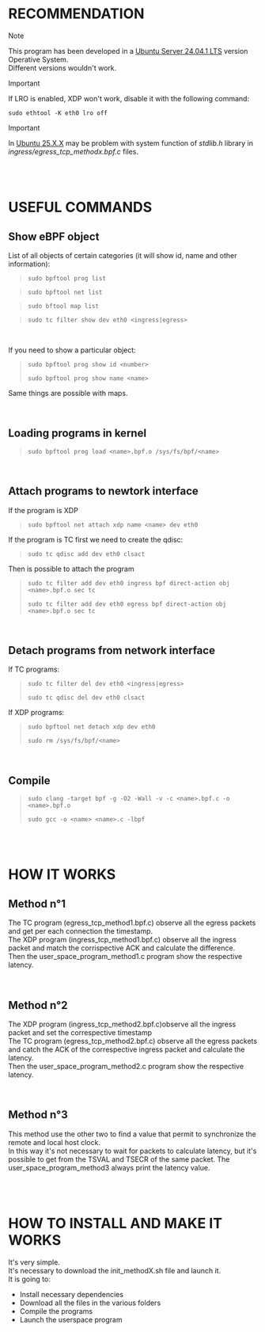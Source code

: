# RECOMMENDATION
> [!NOTE]
> This program has been developed in a [Ubuntu Server 24.04.1 LTS](https://www.ubuntu.com/download/desktop) version Operative System. <br/> Different versions wouldn't work.

> [!IMPORTANT]
> If LRO is enabled, XDP won't work, disable it with the following command: <br/>
> ```
>sudo ethtool -K eth0 lro off
> ```

> [!IMPORTANT]
> In [Ubuntu 25.X.X](https://www.ubuntu.com/download/desktop) may be problem with system function of *stdlib.h* library in *ingress/egress_tcp_methodx.bpf.c* files.

<br/>
<br/>


# USEFUL COMMANDS

## Show eBPF object
List of all objects of certain categories (it will show id, name and other information): <br/>

> ```
>sudo bpftool prog list
> ```

> ```
>sudo bpftool net list
> ```

> ```
>sudo bftool map list
> ```

> ```
>sudo tc filter show dev eth0 <ingress|egress>
> ```

<br/>

If you need to show a particular object:
> ```
>sudo bpftool prog show id <number>
> ```
> ```
>sudo bpftool prog show name <name>
> ```

Same things are possible with maps.
  
<br/>

## Loading programs in kernel

> ```
> sudo bpftool prog load <name>.bpf.o /sys/fs/bpf/<name>
> ```

<br/>

## Attach programs to newtork interface
If the program is XDP

> ```
> sudo bpftool net attach xdp name <name> dev eth0
> ```

If the program is TC first we need to create the qdisc:
> ```
> sudo tc qdisc add dev eth0 clsact
> ```

Then is possible to attach the program
> ```
> sudo tc filter add dev eth0 ingress bpf direct-action obj <name>.bpf.o sec tc
>  ```
> ```
> sudo tc filter add dev eth0 egress bpf direct-action obj <name>.bpf.o sec tc
> ```
<br/>

## Detach programs from network interface

If TC programs:
> ```
> sudo tc filter del dev eth0 <ingress|egress>
> ```
> ```
> sudo tc qdisc del dev eth0 clsact
> ```
  
If XDP programs:
> ```
> sudo bpftool net detach xdp dev eth0
> ```
> ```
> sudo rm /sys/fs/bpf/<name>
> ```

<br/>

## Compile
> ```
> sudo clang -target bpf -g -O2 -Wall -v -c <name>.bpf.c -o <name>.bpf.o
> ```
> ```
> sudo gcc -o <name> <name>.c -lbpf
> ```

<br/>
<br/>

# HOW IT WORKS
## Method n°1
The TC program (egress_tcp_method1.bpf.c) observe all the egress packets and get per each connection the timestamp. <br/>
The XDP program (ingress_tcp_method1.bpf.c) observe all the ingress packet and match the corrispective ACK and calculate the difference. <br/>
Then the user_space_program_method1.c program show the respective latency.

<br/>

## Method n°2
The XDP program (ingress_tcp_method2.bpf.c)observe all the ingress packet and set the correspective timestamp <br/>
The TC program (egress_tcp_method2.bpf.c) observe all the egress packets and catch the ACK of the correspective ingress packet and calculate the latency. <br/>
Then the user_space_program_method2.c program show the respective latency.

<br/>

## Method n°3
This method use the other two to find a value that permit to synchronize the remote and local host clock.<br/>
In this way it's not necessary to wait for packets to calculate latency, but it's possible to get from the TSVAL and TSECR of the same packet.
The user_space_program_method3 always print the latency value.

<br/>
<br/>

# HOW TO INSTALL AND MAKE IT WORKS
It's very simple. <br/>
It's necessary to download the init_methodX.sh file and launch it. <br/>
It is going to:
  -  Install necessary dependencies
  -  Download all the files in the various folders
  -  Compile the programs
  -  Launch the userspace program


